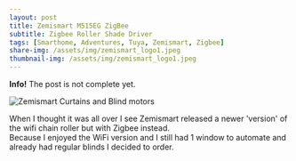 ```yaml
---
layout: post
title: Zemismart M515EG ZigBee
subtitle: Zigbee Roller Shade Driver
tags: [Smarthome, Adventures, Tuya, Zemismart, Zigbee]
share-img: /assets/img/zemismart_logo1.jpeg
thumbnail-img: /assets/img/zemismart_logo1.jpeg
---
```

<div class="alert alert-info">
  <strong>Info!</strong> The post is not complete yet.
</div>

![Zemismart Curtains and Blind motors](/assets/img/zemismart_m515eg_zigbee/zemismart_m515eg_zigbee.jpg)

When I thought it was all over I see Zemismart released a newer 'version' of the wifi chain roller but with Zigbee instead.  
Because I enjoyed the WiFi version and I still had 1 window to automate and already had regular blinds I decided to order.  
  
## 
